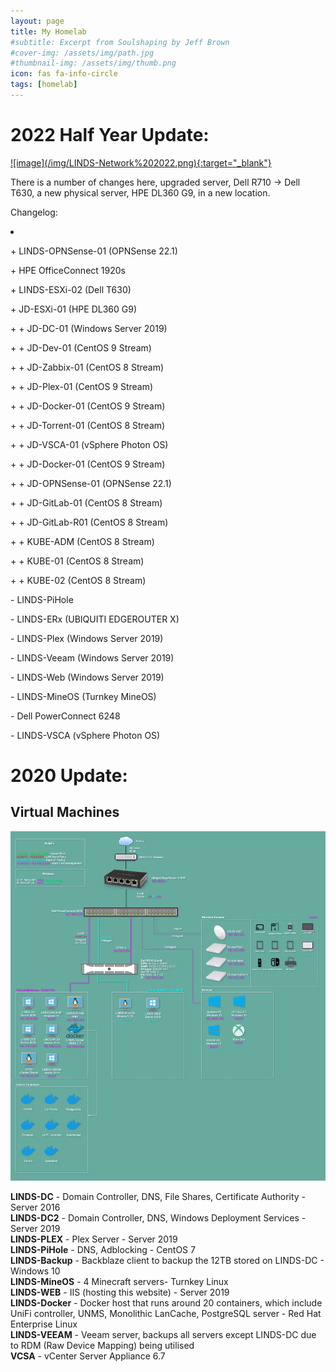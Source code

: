 ```yaml
---
layout: page
title: My Homelab
#subtitle: Excerpt from Soulshaping by Jeff Brown
#cover-img: /assets/img/path.jpg
#thumbnail-img: /assets/img/thumb.png
icon: fas fa-info-circle
tags: [homelab]
---
```


# 2022 Half Year Update:

<a target="_blank" href="/img/LINDS-Network%202022.png" onClick='test(this)'>
![image](/img/LINDS-Network%202022.png){:target="_blank"}
</a>

There is a number of changes here, upgraded server, Dell R710 -> Dell T630, a new physical server, HPE DL360 G9, in a new location.

Changelog:

<li>

&#43; LINDS-OPNSense-01 (OPNSense 22.1)

&#43; HPE OfficeConnect 1920s

&#43; LINDS-ESXi-02 (Dell T630)

&#43; JD-ESXi-01 (HPE DL360 G9)

&#43; &#43; JD-DC-01 (Windows Server 2019)

&#43; &#43; JD-Dev-01 (CentOS 9 Stream)

&#43; &#43; JD-Zabbix-01 (CentOS 8 Stream)

&#43; &#43; JD-Plex-01 (CentOS 9 Stream)

&#43; &#43; JD-Docker-01 (CentOS 9 Stream)

&#43; &#43; JD-Torrent-01 (CentOS 8 Stream)

&#43; &#43; JD-VSCA-01 (vSphere Photon OS)

&#43; &#43; JD-Docker-01 (CentOS 9 Stream)

&#43; &#43; JD-OPNSense-01 (OPNSense 22.1)

&#43; &#43; JD-GitLab-01 (CentOS 8 Stream)

&#43; &#43; JD-GitLab-R01 (CentOS 8 Stream)

&#43; &#43; KUBE-ADM (CentOS 8 Stream)

&#43; &#43; KUBE-01 (CentOS 8 Stream)

&#43; &#43; KUBE-02 (CentOS 8 Stream)

&#45; LINDS-PiHole

&#45; LINDS-ERx (UBIQUITI EDGEROUTER X)

&#45; LINDS-Plex (Windows Server 2019)

&#45; LINDS-Veeam (Windows Server 2019)

&#45; LINDS-Web (Windows Server 2019)

&#45; LINDS-MineOS (Turnkey MineOS)

&#45; Dell PowerConnect 6248

&#45; LINDS-VSCA (vSphere Photon OS)

</li>


# 2020 Update:

<h2>Virtual Machines</h2>

![homelab](/img/LINDs-Network.jpg)

<p class="has-small-font-size"><strong>LINDS-DC</strong> - Domain Controller, DNS, File Shares, Certificate Authority - Server 2016<br><strong>LINDS-DC2</strong> - Domain Controller, DNS, Windows Deployment Services - Server 2019<br><strong>LINDS-PLEX</strong> - Plex Server - Server 2019<br><strong>LINDS-PiHole</strong> - DNS, Adblocking - CentOS 7<br><strong>LINDS-Backup</strong> - Backblaze client to backup the 12TB stored on LINDS-DC - Windows 10<br><strong>LINDS-MineOS</strong> - 4 Minecraft servers- Turnkey Linux<br><strong>LINDS-WEB</strong> - IIS (hosting this website) - Server 2019<br><strong>LINDS-Docker</strong> - Docker host that runs around 20 containers, which include UniFi controller, UNMS, Monolithic LanCache, PostgreSQL server - Red Hat Enterprise Linux<br><strong>LINDS-VEEAM</strong> - Veeam server, backups all servers except LINDS-DC due to RDM (Raw Device Mapping) being utilised<br><strong>VCSA</strong> - vCenter Server Appliance 6.7</p>